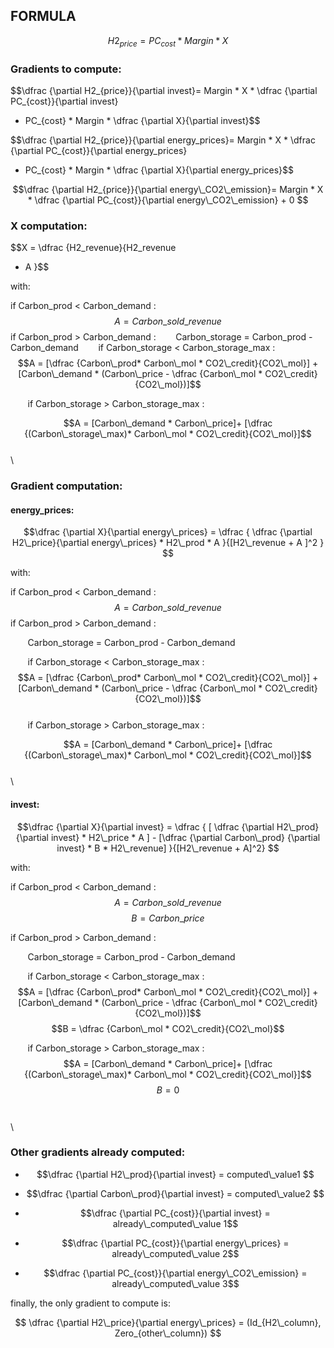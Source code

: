 
## FORMULA

$$H2_{price}= PC_{cost} * Margin * X$$

### Gradients to compute:

  $$\dfrac {\partial H2_{price}}{\partial invest}= Margin * X * \dfrac {\partial PC_{cost}}{\partial invest}
  + PC_{cost} * Margin * \dfrac {\partial X}{\partial invest}$$

 $$\dfrac {\partial H2_{price}}{\partial energy\_prices}= Margin * X * \dfrac {\partial PC_{cost}}{\partial energy\_prices}
 + PC_{cost} * Margin * \dfrac {\partial X}{\partial energy\_prices}$$

 $$\dfrac {\partial H2_{price}}{\partial energy\_CO2\_emission}= Margin * X * \dfrac {\partial PC_{cost}}{\partial energy\_CO2\_emission}
    + 0 $$

### X computation:

$$X = \dfrac {H2\_revenue}{H2\_revenue
+  A
}$$

with:

if  Carbon\_prod < Carbon\_demand :
$$A = Carbon\_sold\_revenue$$
if  Carbon\_prod > Carbon\_demand :
&nbsp;&nbsp;&nbsp;&nbsp;&nbsp;&nbsp; Carbon\_storage = Carbon\_prod - Carbon\_demand
&nbsp;&nbsp;&nbsp;&nbsp;&nbsp;&nbsp; if Carbon\_storage < Carbon\_storage\_max :
$$A = [\dfrac {Carbon\_prod* Carbon\_mol * CO2\_credit}{CO2\_mol}]
    + [Carbon\_demand * (Carbon\_price
    - \dfrac {Carbon\_mol * CO2\_credit}{CO2\_mol})]$$

&nbsp;&nbsp;&nbsp;&nbsp;&nbsp;&nbsp; if Carbon\_storage > Carbon\_storage\_max :

$$A = [Carbon\_demand * Carbon\_price]+ [\dfrac {(Carbon\_storage\_max)* Carbon\_mol * CO2\_credit}{CO2\_mol}]$$
\
\
### Gradient computation:

#### energy_prices:

$$\dfrac {\partial X}{\partial energy\_prices} =
\dfrac {
    \dfrac {\partial H2\_price}{\partial energy\_prices} * H2\_prod *
    A
}{[H2\_revenue
	+ A ]^2
}
$$

with:

if  Carbon\_prod < Carbon\_demand :
$$A = Carbon\_sold\_revenue$$
if  Carbon\_prod > Carbon\_demand :

&nbsp;&nbsp;&nbsp;&nbsp;&nbsp;&nbsp; Carbon\_storage = Carbon\_prod - Carbon\_demand

&nbsp;&nbsp;&nbsp;&nbsp;&nbsp;&nbsp; if Carbon\_storage < Carbon\_storage\_max :
$$A = [\dfrac {Carbon\_prod* Carbon\_mol * CO2\_credit}{CO2\_mol}]
    + [Carbon\_demand * (Carbon\_price
    - \dfrac {Carbon\_mol * CO2\_credit}{CO2\_mol})]$$
\
&nbsp;&nbsp;&nbsp;&nbsp;&nbsp;&nbsp; if Carbon\_storage > Carbon\_storage\_max :

$$A = [Carbon\_demand * Carbon\_price]+ [\dfrac {(Carbon\_storage\_max)* Carbon\_mol * CO2\_credit}{CO2\_mol}]$$
\
\
#### invest:

$$\dfrac {\partial X}{\partial invest} =
\dfrac {
    [ \dfrac {\partial H2\_prod}{\partial invest} * H2\_price * A ]
    -
    [\dfrac {\partial Carbon\_prod} {\partial invest} * B *
    H2\_revenue]
}{[H2\_revenue
    + A]^2}
$$

with:

if  Carbon\_prod < Carbon\_demand :
$$A = Carbon\_sold\_revenue$$
$$B = Carbon\_price$$

if  Carbon\_prod > Carbon\_demand :

&nbsp;&nbsp;&nbsp;&nbsp;&nbsp;&nbsp; Carbon\_storage = Carbon\_prod - Carbon\_demand

&nbsp;&nbsp;&nbsp;&nbsp;&nbsp;&nbsp; if Carbon\_storage < Carbon\_storage\_max :
$$A = [\dfrac {Carbon\_prod* Carbon\_mol * CO2\_credit}{CO2\_mol}]
    + [Carbon\_demand * (Carbon\_price
    - \dfrac {Carbon\_mol * CO2\_credit}{CO2\_mol})]$$
$$B = \dfrac {Carbon\_mol * CO2\_credit}{CO2\_mol}$$

&nbsp;&nbsp;&nbsp;&nbsp;&nbsp;&nbsp; if Carbon\_storage > Carbon\_storage\_max :
$$A = [Carbon\_demand * Carbon\_price]+ [\dfrac {(Carbon\_storage\_max)* Carbon\_mol * CO2\_credit}{CO2\_mol}]$$
$$B = 0$$
\
\
\
### Other gradients already computed:
* $$\dfrac {\partial H2\_prod}{\partial invest} = computed\_value1
$$
* $$\dfrac {\partial Carbon\_prod}{\partial invest} = computed\_value2
$$

* $$\dfrac {\partial PC_{cost}}{\partial invest} = already\_computed\_value 1$$

* $$\dfrac {\partial PC_{cost}}{\partial energy\_prices} = already\_computed\_value 2$$

* $$\dfrac {\partial PC_{cost}}{\partial energy\_CO2\_emission} = already\_computed\_value 3$$

finally, the only gradient to compute is:

$$
\dfrac {\partial H2\_price}{\partial energy\_prices} = (Id_{H2\_column}, Zero_{other\_column})
$$
